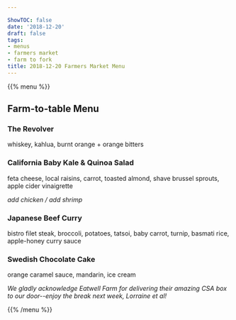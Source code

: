 ```yaml
---

ShowTOC: false
date: '2018-12-20'
draft: false
tags:
- menus
- farmers market
- farm to fork
title: 2018-12-20 Farmers Market Menu
---
```


{{% menu %}}

## Farm\-to\-table Menu

### The Revolver

whiskey, kahlua, burnt orange \+ orange bitters

### California Baby Kale & Quinoa Salad

feta cheese, local raisins, carrot, toasted almond,
shave brussel sprouts, apple cider vinaigrette

*add chicken / add shrimp*

### Japanese Beef Curry

bistro filet steak, broccoli, potatoes, tatsoi, baby carrot,
turnip, basmati rice, apple\-honey curry sauce

### Swedish Chocolate Cake

orange caramel sauce, mandarin, ice cream


*We gladly acknowledge Eatwell Farm for delivering their amazing*
*CSA box to our door\-\-enjoy the break next week, Lorraine *et al*\!*

{{% /menu %}}
